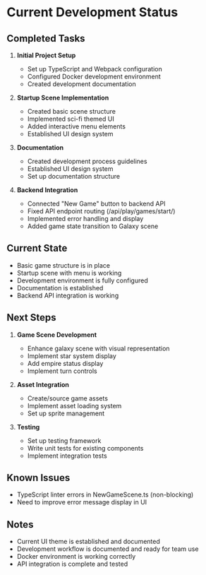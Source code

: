 # Current Development Status

## Completed Tasks
1. **Initial Project Setup**
   - Set up TypeScript and Webpack configuration
   - Configured Docker development environment
   - Created development documentation

2. **Startup Scene Implementation**
   - Created basic scene structure
   - Implemented sci-fi themed UI
   - Added interactive menu elements
   - Established UI design system

3. **Documentation**
   - Created development process guidelines
   - Established UI design system
   - Set up documentation structure

4. **Backend Integration**
   - Connected "New Game" button to backend API
   - Fixed API endpoint routing (/api/play/games/start/)
   - Implemented error handling and display
   - Added game state transition to Galaxy scene

## Current State
- Basic game structure is in place
- Startup scene with menu is working
- Development environment is fully configured
- Documentation is established
- Backend API integration is working

## Next Steps
1. **Game Scene Development**
   - Enhance galaxy scene with visual representation
   - Implement star system display
   - Add empire status display
   - Implement turn controls

2. **Asset Integration**
   - Create/source game assets
   - Implement asset loading system
   - Set up sprite management

3. **Testing**
   - Set up testing framework
   - Write unit tests for existing components
   - Implement integration tests

## Known Issues
- TypeScript linter errors in NewGameScene.ts (non-blocking)
- Need to improve error message display in UI

## Notes
- Current UI theme is established and documented
- Development workflow is documented and ready for team use
- Docker environment is working correctly
- API integration is complete and tested 